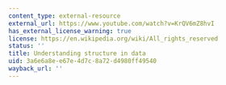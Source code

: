 ```yaml
---
content_type: external-resource
external_url: https://www.youtube.com/watch?v=KrQV6mZ8hvI
has_external_license_warning: true
license: https://en.wikipedia.org/wiki/All_rights_reserved
status: ''
title: Understanding structure in data
uid: 3a6e6a8e-e67e-4d7c-8a72-d4980ff49540
wayback_url: ''
---
```

